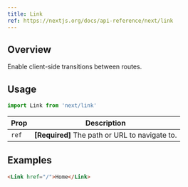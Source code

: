 ```yaml
---
title: Link
ref: https://nextjs.org/docs/api-reference/next/link
---
```


## Overview

Enable client-side transitions between routes.

## Usage

```js
import Link from 'next/link'
```

| Prop | Description |
| --- | --- |
| `ref` | **[Required]** The path or URL to navigate to. |

## Examples

```html
<Link href="/">Home</Link>
```
